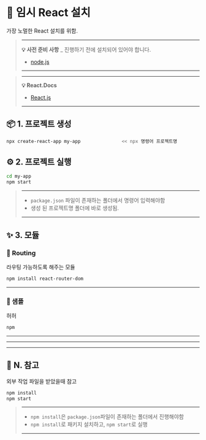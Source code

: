 # 👔 임시 React  설치
가장 노멀한 React 설치를 위함.
> ---
>   **💡 사전 준비 사항**
> _ 진행하기 전에 설치되어 있어야 합니다.
>   * [node.js](https://nodejs.org/ko)
> ---

> ---
>   **💡 React.Docs**
>   * [React.js](https://ko.legacy.reactjs.org/docs/create-a-new-react-app.html)
> ---


## 📦 1. 프로젝트 생성
```bash
npx create-react-app my-app               << npx 명령어 프로젝트명
```

## ⚙️ 2. 프로젝트 실행
```bash
cd my-app
npm start
```
> ---
>   * `package.json` 파일이 존재하는 폴더에서 명령어 입력해야함
>   * 생성 된 프로젝트명 폴더에 바로 생성됨.
> ---

## ✨ 3. 모듈

### 🔧 Routing
라우팅 가능하도록 해주는 모듈
```bash
npm install react-router-dom
```
---

### 👔 샘플
허허
```bash
npm 
```


---
---
---
## 🎃 N. 참고
외부 작업 파일을 받았을때 참고
```bash
npm install
npm start
```
> ---
>   * `npm install`은 `package.json`파일이 존재하는 폴더에서 진행해야함
>   * `npm install`로 패키지 설치하고, `npm start`로 실행
> ---